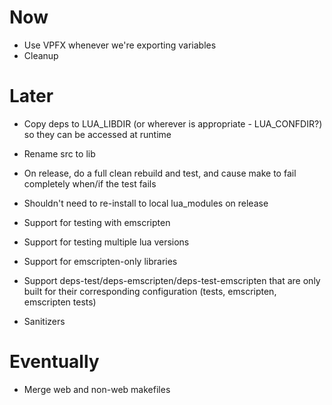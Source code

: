 # Now

- Use VPFX whenever we're exporting variables
- Cleanup

# Later

- Copy deps to LUA_LIBDIR (or wherever is appropriate - LUA_CONFDIR?) so they
  can be accessed at runtime

- Rename src to lib

- On release, do a full clean rebuild and test, and cause make to fail
  completely when/if the test fails
- Shouldn't need to re-install to local lua_modules on release

- Support for testing with emscripten
- Support for testing multiple lua versions
- Support for emscripten-only libraries
- Support deps-test/deps-emscripten/deps-test-emscripten that are only built for
  their corresponding configuration (tests, emscripten, emscripten tests)

- Sanitizers

# Eventually

- Merge web and non-web makefiles
